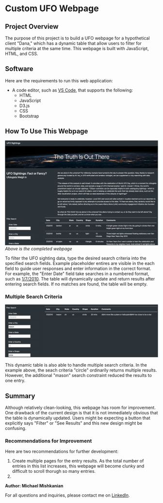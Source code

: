 # Custom UFO Webpage

## Project Overview
The purpose of this project is to build a UFO webpage for a hypothetical client "Dana," which has a dynamic table that allow users to filter for multiple criteria at the same time. This webpage is built with JavaScript, HTML, and CSS.

## Software
Here are the requirements to run this web application:
- A code editor, such as [VS Code](https://code.visualstudio.com/), that supports the following:
  - HTML
  - JavaScript
  - D3.js
  - CSS
  - Bootstrap

## How To Use This Webpage

![final_webpage](https://github.com/Mishkanian/UFOs/blob/main/Resources/final_webpage.png)
*Above is the completed webpage*

To filter the UFO sighting data, type the desired search criteria into the specified search fields. Example placeholder entires are visible in the each field to guide user responses and enter information in the correct format. For example, the "Enter Date" field take searches in a numbered format, such as [1/7/2010](https://github.com/Mishkanian/UFOs/blob/main/Resources/example_filter.png). The table will dynamically update and return results after entering search fields. If no matches are found, the table will be empty.

### Multiple Search Criteria

![multiple_search](https://github.com/Mishkanian/UFOs/blob/main/Resources/multiple_search_ufo.png)

This dynamic table is also able to handle multiple search criteria. In the example above, the seach criteria "circle" ordinarily returns multiple results. However, the additional "mason" search constraint reduced the results to one entry.

## Summary

Although relatively clean-looking, this webpage has room for improvement. One drawback of the current design is that it is not immediately obvious that the table is dynamically updated. Users might be expecting a button that explicitly says "Filter" or "See Results" and this new design might be confusing.

### Recommendations for Improvement

Here are two recommendations for further development:

  1. Create multiple pages for the entry results. As the total number of entries in this list increases, this webpage will become clunky and difficult to scroll thorugh so many entries.
  2. 

**Author: Michael Mishkanian**  

For all questions and inquiries, please contact me on [LinkedIn](https://www.linkedin.com/in/michaelmishkanian/).
